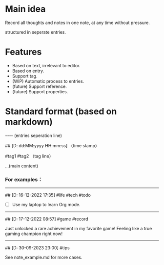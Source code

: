 # Main idea
Record all thoughts and notes in one note, at any time without pressure.

structured in seperate entries.

# Features
- Based on text, irrelevant to editor.
- Based on entry.
- Support tag.
- (WIP) Automatic process to entries.
- (future) Support reference.
- (future) Support properties.

# Standard format (based on markdown)

\-\-\-\- (entries seperation line)

\#\# [D: dd:MM:yyyy HH:mm:ss]  （time stamp）

 #tag1 #tag2  （tag line）

...(main content)


### For examples：

----
\#\# [D: 16-12-2022 17:35]
 #life #tech #todo

- [ ] Use my laptop to learn Org mode.

----
\#\# [D: 17-12-2022 08:57]
 #game #record

Just unlocked a rare achievement in my favorite game! Feeling like a true gaming champion right now! 

----
\#\# [D: 30-09-2023 23:00]
 #tips

See note_example.md for more cases. 